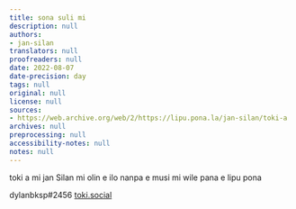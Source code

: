 ```yaml
---
title: sona suli mi
description: null
authors:
- jan-silan
translators: null
proofreaders: null
date: 2022-08-07
date-precision: day
tags: null
original: null
license: null
sources:
- https://web.archive.org/web/2/https://lipu.pona.la/jan-silan/toki-a
archives: null
preprocessing: null
accessibility-notes: null
notes: null
---
```


toki a
mi jan Silan
mi olin e ilo nanpa e musi
mi wile pana e lipu pona

dylanbksp#2456
<a href="https://toki.social/web/accounts/108779535039897242">toki.social</a>
